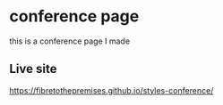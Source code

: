 # conference page

this is a conference page I made

## Live site
https://fibretothepremises.github.io/styles-conference/

